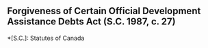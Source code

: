 ## Forgiveness of Certain Official Development Assistance Debts Act (S.C. 1987, c. 27)
  *[S.C.]: Statutes of Canada
